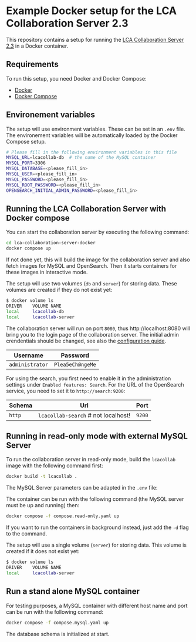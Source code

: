 # Example Docker setup for the LCA Collaboration Server 2.3

This repository contains a setup for running the [LCA Collaboration Server 2.3](https://www.openlca.org/collaboration-server/) in a Docker container.

## Requirements

To run this setup, you need Docker and Docker Compose:

- [Docker](https://docs.docker.com/get-docker/)
- [Docker Compose](https://docs.docker.com/compose/)

## Environement variables

The setup will use environment variables. These can be set in an `.env` file. The environement variables will be automatically loaded by the Docker Compose setup.

```bash
# Please fill in the following environment variables in this file
MYSQL_URL=lcacollab-db  # the name of the MySQL container
MYSQL_PORT=3306
MYSQL_DATABASE=<please_fill_in>
MYSQL_USER=<please_fill_in>
MYSQL_PASSWORD=<please_fill_in>
MYSQL_ROOT_PASSWORD=<please_fill_in>
OPENSEARCH_INITIAL_ADMIN_PASSWORD=<please_fill_in>
```

## Running the LCA Collaboration Server with Docker compose

You can start the collaboration server by executing the following command:

```bash
cd lca-collaboration-server-docker
docker compose up
```

If not done yet, this will build the image for the collaboration server and also fetch images for MySQL and OpenSearch. Then it starts containers for these images in interactive mode.

The setup will use two volumes (`db` and `server`) for storing data. These volumes are created if they do not exist yet:

```bash
$ docker volume ls
DRIVER    VOLUME NAME
local     lcacollab-db
local     lcacollab-server
```

The collaboration server will run on port `8080`, thus http://localhost:8080 will bring you to the login page of the collaboration server. The initial admin crendentials should be changed, see also the [configuration guide](https://www.openlca.org/lca-collaboration-server-2-0-configuration-guide/).


| Username        | Password            |
| --------------- | ------------------- |
| `administrator` | `Plea5eCh@ngeMe`    |


For using the search, you first need to enable it in the administration settings under `Enabled features: Search`. For the URL of the OpenSearch service, you need to set it to `http://search:9200`:


| Schema | Url                       | Port  |
| ------ | ------------------------- | ----- |
| `http` | `lcacollab-search` # not localhost! | `9200`|


## Running in read-only mode with external MySQL Server

To run the collaboration server in read-only mode, build the `lcacollab` image with the following command first:

```bash
docker build -t lcacollab .
```

The MySQL Server parameters can be adapted in the `.env` file:

The container can be run with the following command (the MySQL server must be up and running) then:

```bash
docker compose -f compose.read-only.yaml up
```

If you want to run the containers in background instead, just add the `-d` flag to the command.

The setup will use a single volume (`server`) for storing data. This volume is created if it does not exist yet:

```bash
$ docker volume ls
DRIVER    VOLUME NAME
local     lcacollab-server
```

## Run a stand alone MySQL container

For testing purposes, a MySQL container with different host name and port can be run with the following command:

```bash
docker compose -f compose.mysql.yaml up
```

The database schema is initialized at start.
